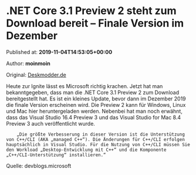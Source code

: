
# .NET Core 3.1 Preview 2 steht zum Download bereit – Finale Version im Dezember

Published at: **2019-11-04T14:53:05+00:00**

Author: **moinmoin**

Original: [Deskmodder.de](https://www.deskmodder.de/blog/2019/11/04/net-core-3-1-preview-2-steht-zum-download-bereit-finale-version-im-dezember/)

Heute zur Ignite lässt es Microsoft richtig krachen. Jetzt hat man bekanntgegeben, dass man die .NET Core 3.1 Preview 2 zum Download bereitgestellt hat.
Es ist ein kleines Update, bevor dann im Dezember 2019 die finale Version erscheinen wird. Die Preview 2 kann für Windows, Linux und Mac hier heruntergeladen werden. Nebenbei hat man noch erwähnt, dass das Visual Studio 16.4 Preview 3 und das Visual Studio for Mac 8.4 Preview 3 auch veröffentlicht wurde.

        „Die größte Verbesserung in dieser Version ist die Unterstützung von C++/CLI (AKA „managed C++“). Die Änderungen für C++/CLI erfolgen hauptsächlich in Visual Studio. Für die Nutzung von C++/CLI müssen Sie den Workload „Desktop-Entwicklung mit C++“ und die Komponente „C++/CLI-Unterstützung“ installieren.“
      
Quelle: devblogs.microsoft
